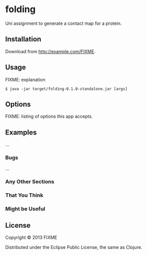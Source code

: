 # folding

Uni assignment to generate a contact map for a protein.

## Installation

Download from http://example.com/FIXME.

## Usage

FIXME: explanation

    $ java -jar target/folding-0.1.0-standalone.jar [args]

## Options

FIXME: listing of options this app accepts.

## Examples

...

### Bugs

...

### Any Other Sections
### That You Think
### Might be Useful

## License

Copyright © 2013 FIXME

Distributed under the Eclipse Public License, the same as Clojure.
